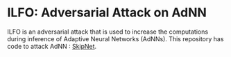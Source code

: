 # ILFO: Adversarial Attack on AdNN

ILFO is an adversarial attack that is used to increase the computations during inference of Adaptive Neural Networks (AdNNs). This repository has code to attack AdNN : [SkipNet](https://github.com/ucbdrive/skipnet).
